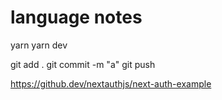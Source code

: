 # language notes

yarn 
yarn dev

git add .
git commit -m "a"
git push 

https://github.dev/nextauthjs/next-auth-example